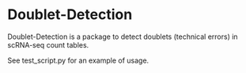 # Doublet-Detection

Doublet-Detection is a package to detect doublets (technical errors) in scRNA-seq count tables. 

See test_script.py for an example of usage.
